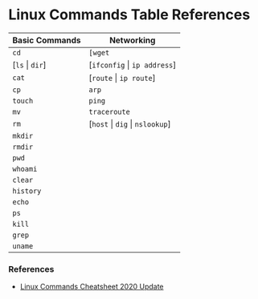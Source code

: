 # Linux Commands Table References

|Basic Commands|Networking|
|--------------|----------|
|`cd`|`[wget` | `curl`]|
|[`ls` \| `dir`]|[`ifconfig` \| `ip address`]|
|`cat`|[`route` \| `ip route`]|
|`cp`|`arp`|
|`touch`|`ping`|
|`mv`|`traceroute`|
|`rm`|[`host` \| `dig` \| `nslookup`]|
|`mkdir`||
|`rmdir`||
|`pwd`||
|`whoami`||
|`clear`||
|`history`||
|`echo`||
|`ps`||
|`kill`||
|`grep`||
|`uname`||

### References

- [Linux Commands Cheatsheet 2020 Update](https://www.yeahhub.com/linux-commands-cheatsheet-2020-update/)